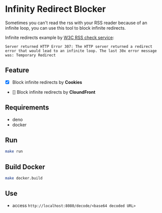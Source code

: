 # Infinity Redirect Blocker

Sometimes you can't read the rss with your RSS reader because of an infinite loop, you can use this tool to block infinite redirects.

Infinite redirects example by [W3C RSS check service](https://validator.w3.org/feed/check.cgi?url=http%3A%2F%2Foverseas.mofa.go.kr%2Fit-milano-ko%2Fbrd%2Frss.do%3FbrdId%3D8683):
```
Server returned HTTP Error 307: The HTTP server returned a redirect error that would lead to an infinite loop. The last 30x error message was: Temporary Redirect
````

## Feature

- [x] Block infinite redirects by **Cookies**
- [] Block infinite redirects by **CloundFront**

## Requirements

* deno
* docker

## Run

```bash
make run
```

## Build Docker

```bash
make docker.build
```

## Use

* access `http://localhost:8080/decode/<base64 decoded URL>`